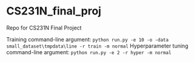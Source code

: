 # CS231N_final_proj
Repo for CS231N Final Project

Training command-line argument: `python run.py -e 10 -o -data small_dataset\tmpdata\line -r train -m normal`
Hyperparameter tuning command-line argument: `python run.py -e 2 -r hyper -m normal`